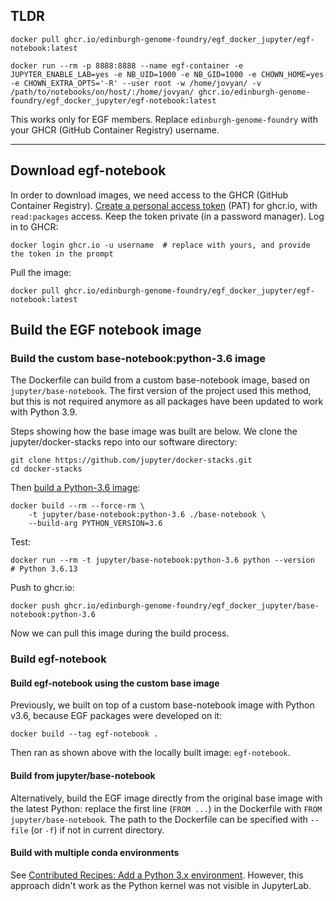 ## TLDR

```shell
docker pull ghcr.io/edinburgh-genome-foundry/egf_docker_jupyter/egf-notebook:latest

docker run --rm -p 8888:8888 --name egf-container -e JUPYTER_ENABLE_LAB=yes -e NB_UID=1000 -e NB_GID=1000 -e CHOWN_HOME=yes -e CHOWN_EXTRA_OPTS='-R' --user root -w /home/jovyan/ -v /path/to/notebooks/on/host/:/home/jovyan/ ghcr.io/edinburgh-genome-foundry/egf_docker_jupyter/egf-notebook:latest
```

This works only for EGF members. Replace `edinburgh-genome-foundry` with your GHCR (GitHub Container Registry) username.

---

## Download egf-notebook

In order to download images, we need access to the GHCR (GitHub Container Registry). [Create a personal access token](https://docs.github.com/en/github/authenticating-to-github/creating-a-personal-access-token) (PAT) for ghcr.io, with `read:packages` access. Keep the token private (in a password manager). Log in to GHCR:

```shell
docker login ghcr.io -u username  # replace with yours, and provide the token in the prompt
```

Pull the image:

```shell
docker pull ghcr.io/edinburgh-genome-foundry/egf_docker_jupyter/egf-notebook:latest
```

## Build the EGF notebook image

### Build the custom base-notebook:python-3.6 image

The Dockerfile can build from a custom base-notebook image, based on `jupyter/base-notebook`. The first version of the project used this method, but this is not required anymore as all packages have been updated to work with Python 3.9.

Steps showing how the base image was built are below.
We clone the jupyter/docker-stacks repo into our software directory:

```shell
git clone https://github.com/jupyter/docker-stacks.git
cd docker-stacks
```

Then [build a Python-3.6 image](https://github.com/jupyter/docker-stacks/issues/1208#issuecomment-755907605):

```shell
docker build --rm --force-rm \
    -t jupyter/base-notebook:python-3.6 ./base-notebook \
    --build-arg PYTHON_VERSION=3.6
```

Test:

```shell
docker run --rm -t jupyter/base-notebook:python-3.6 python --version
# Python 3.6.13
```

Push to ghcr.io:

```shell
docker push ghcr.io/edinburgh-genome-foundry/egf_docker_jupyter/base-notebook:python-3.6
```

Now we can pull this image during the build process.

### Build egf-notebook

#### Build egf-notebook using the custom base image

Previously, we built on top of a custom base-notebook image with Python v3.6, because EGF packages were developed on it:

```shell
docker build --tag egf-notebook .
```

Then ran as shown above with the locally built image: `egf-notebook`.

#### Build from jupyter/base-notebook

Alternatively, build the EGF image directly from the original base image with the latest Python:
replace the first line (`FROM ...`) in the Dockerfile with `FROM jupyter/base-notebook`.
The path to the Dockerfile can be specified with `--file` (or `-f`) if not in current directory.

#### Build with multiple conda environments

See [Contributed Recipes: Add a Python 3.x environment](https://jupyter-docker-stacks.readthedocs.io/en/latest/using/recipes.html#add-a-python-3-x-environment). However, this approach didn't work as the Python kernel was not visible in JupyterLab.
